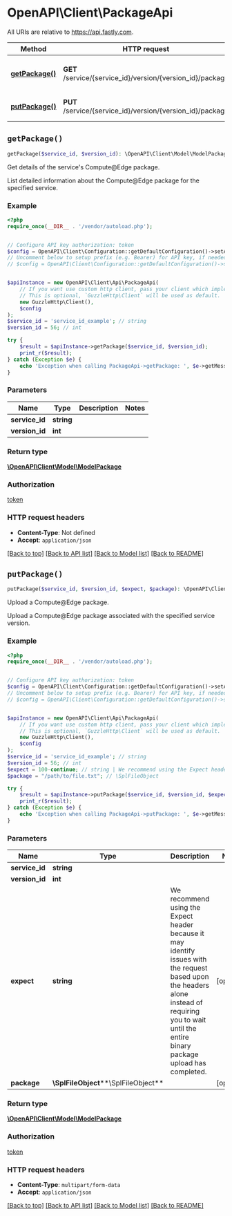 # OpenAPI\Client\PackageApi

All URIs are relative to https://api.fastly.com.

Method | HTTP request | Description
------------- | ------------- | -------------
[**getPackage()**](PackageApi.md#getPackage) | **GET** /service/{service_id}/version/{version_id}/package | Get details of the service&#39;s Compute@Edge package.
[**putPackage()**](PackageApi.md#putPackage) | **PUT** /service/{service_id}/version/{version_id}/package | Upload a Compute@Edge package.


## `getPackage()`

```php
getPackage($service_id, $version_id): \OpenAPI\Client\Model\ModelPackage
```

Get details of the service's Compute@Edge package.

List detailed information about the Compute@Edge package for the specified service.

### Example

```php
<?php
require_once(__DIR__ . '/vendor/autoload.php');


// Configure API key authorization: token
$config = OpenAPI\Client\Configuration::getDefaultConfiguration()->setApiKey('Fastly-Key', 'YOUR_API_KEY');
// Uncomment below to setup prefix (e.g. Bearer) for API key, if needed
// $config = OpenAPI\Client\Configuration::getDefaultConfiguration()->setApiKeyPrefix('Fastly-Key', 'Bearer');


$apiInstance = new OpenAPI\Client\Api\PackageApi(
    // If you want use custom http client, pass your client which implements `GuzzleHttp\ClientInterface`.
    // This is optional, `GuzzleHttp\Client` will be used as default.
    new GuzzleHttp\Client(),
    $config
);
$service_id = 'service_id_example'; // string
$version_id = 56; // int

try {
    $result = $apiInstance->getPackage($service_id, $version_id);
    print_r($result);
} catch (Exception $e) {
    echo 'Exception when calling PackageApi->getPackage: ', $e->getMessage(), PHP_EOL;
}
```

### Parameters

Name | Type | Description  | Notes
------------- | ------------- | ------------- | -------------
 **service_id** | **string**|  |
 **version_id** | **int**|  |

### Return type

[**\OpenAPI\Client\Model\ModelPackage**](../Model/ModelPackage.md)

### Authorization

[token](../../README.md#token)

### HTTP request headers

- **Content-Type**: Not defined
- **Accept**: `application/json`

[[Back to top]](#) [[Back to API list]](../../README.md#endpoints)
[[Back to Model list]](../../README.md#models)
[[Back to README]](../../README.md)

## `putPackage()`

```php
putPackage($service_id, $version_id, $expect, $package): \OpenAPI\Client\Model\ModelPackage
```

Upload a Compute@Edge package.

Upload a Compute@Edge package associated with the specified service version.

### Example

```php
<?php
require_once(__DIR__ . '/vendor/autoload.php');


// Configure API key authorization: token
$config = OpenAPI\Client\Configuration::getDefaultConfiguration()->setApiKey('Fastly-Key', 'YOUR_API_KEY');
// Uncomment below to setup prefix (e.g. Bearer) for API key, if needed
// $config = OpenAPI\Client\Configuration::getDefaultConfiguration()->setApiKeyPrefix('Fastly-Key', 'Bearer');


$apiInstance = new OpenAPI\Client\Api\PackageApi(
    // If you want use custom http client, pass your client which implements `GuzzleHttp\ClientInterface`.
    // This is optional, `GuzzleHttp\Client` will be used as default.
    new GuzzleHttp\Client(),
    $config
);
$service_id = 'service_id_example'; // string
$version_id = 56; // int
$expect = 100-continue; // string | We recommend using the Expect header because it may identify issues with the request based upon the headers alone instead of requiring you to wait until the entire binary package upload has completed.
$package = "/path/to/file.txt"; // \SplFileObject

try {
    $result = $apiInstance->putPackage($service_id, $version_id, $expect, $package);
    print_r($result);
} catch (Exception $e) {
    echo 'Exception when calling PackageApi->putPackage: ', $e->getMessage(), PHP_EOL;
}
```

### Parameters

Name | Type | Description  | Notes
------------- | ------------- | ------------- | -------------
 **service_id** | **string**|  |
 **version_id** | **int**|  |
 **expect** | **string**| We recommend using the Expect header because it may identify issues with the request based upon the headers alone instead of requiring you to wait until the entire binary package upload has completed. | [optional]
 **package** | **\SplFileObject****\SplFileObject**|  | [optional]

### Return type

[**\OpenAPI\Client\Model\ModelPackage**](../Model/ModelPackage.md)

### Authorization

[token](../../README.md#token)

### HTTP request headers

- **Content-Type**: `multipart/form-data`
- **Accept**: `application/json`

[[Back to top]](#) [[Back to API list]](../../README.md#endpoints)
[[Back to Model list]](../../README.md#models)
[[Back to README]](../../README.md)
